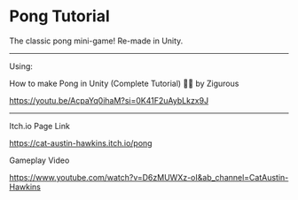   # Pong Tutorial

The classic pong mini-game! Re-made in Unity.

______________
Using:

How to make Pong in Unity (Complete Tutorial) 🏓💥 by Zigurous

https://youtu.be/AcpaYq0ihaM?si=0K41F2uAybLkzx9J

_______
Itch.io Page Link

https://cat-austin-hawkins.itch.io/pong

Gameplay Video

https://www.youtube.com/watch?v=D6zMUWXz-oI&ab_channel=CatAustin-Hawkins
